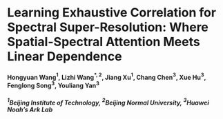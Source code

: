 # Learning Exhaustive Correlation for Spectral Super-Resolution: Where Spatial-Spectral Attention Meets Linear Dependence
#### Hongyuan Wang$^1$, Lizhi Wang$^{*,2}$, Jiang Xu$^1$, Chang Chen$^3$, Xue Hu$^3$, Fenglong Song$^3$, Youliang Yan$^3$
##### $^1$Beijing Institute of Technology, $^2$Beijing Normal University, $^3$Huawei Noah’s Ark Lab

